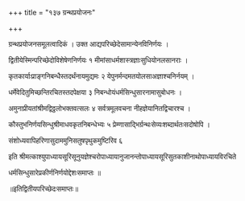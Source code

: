 +++
title = "१३७ ग्रन्थप्रयोजनः"

+++

ग्रन्थप्रयोजनसमूलत्वादिकं । उक्त आद्यपरिच्छेदेसामान्येनविनिर्णयः ।

द्वितीयेस्मिन्परिच्छेदोविशेषेणनिर्णयः १ मीमांसाधर्मशास्त्रज्ञाःसुधियोनलसानराः ।

कृतकार्याःप्राङ्गनिबन्धैस्तदर्थंनायमुद्यमः २ येपुनर्मन्दमतयोलसाअज्ञाश्चनिर्नयम् ।

धर्मेवेदितुमिच्छन्तिरचितस्तदपेक्षया ३ निबन्धोयंधर्मसिन्धुसारनामासुबोधनः ।

अमुनाप्रीयतांश्रीमद्विठ्ठलोभक्तवत्सलः ४ सर्वत्रमूलवचना नीहज्ञेयानितद्विचारश्च ।

कौस्तुभनिर्णयसिन्धुश्रीमाधवकृतनिबन्धेभ्यः ५ प्रेम्णासाद्भिर्ग्रन्थःसेव्यःशब्दार्थतःसदोषोपि ।

संशोध्यवापिहरिणासुदाममुनिसतुषपृथुकमुष्टिरिव ६

इति श्रीमत्काश्युपाध्यायसूरिसूनुयज्ञेश्चरोपाध्यायानुजानन्तोपाध्यायसूरिसुतकाशीनाथोपाध्यायविरचिते

धर्मसिन्धुसारेप्रकीर्णनिर्णयोद्देशःसमाप्तः ॥

॥इतिद्वितीयपरिच्छेदःसमाप्तः॥
